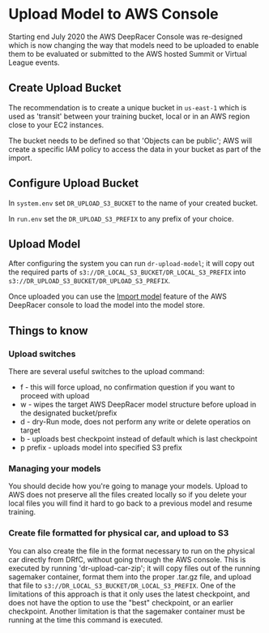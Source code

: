 # Upload Model to AWS Console

Starting end July 2020 the AWS DeepRacer Console was re-designed which is now changing the way
that models need to be uploaded to enable them to be evaluated or submitted to the AWS hosted Summit or Virtual League events.

## Create Upload Bucket

The recommendation is to create a unique bucket in `us-east-1` which is used as 'transit' between your training bucket, local or in an AWS region close to your EC2 instances.

The bucket needs to be defined so that 'Objects can be public'; AWS will create a specific IAM policy to access the data in your bucket as part of the import.

## Configure Upload Bucket

In `system.env` set `DR_UPLOAD_S3_BUCKET` to the name of your created bucket.

In `run.env` set the `DR_UPLOAD_S3_PREFIX` to any prefix of your choice.

## Upload Model

After configuring the system you can run `dr-upload-model`; it will copy out the required parts of `s3://DR_LOCAL_S3_BUCKET/DR_LOCAL_S3_PREFIX` into `s3://DR_UPLOAD_S3_BUCKET/DR_UPLOAD_S3_PREFIX`.

Once uploaded you can use the [Import model](https://console.aws.amazon.com/deepracer/home?region=us-east-1#models/importModel) feature of the AWS DeepRacer console to load the model into the model store.

## Things to know

### Upload switches
There are several useful switches to the upload command:
  * f - this will force upload, no confirmation question if you want to proceed with upload
  * w - wipes the target AWS DeepRacer model structure before upload in the designated bucket/prefix
  * d - dry-Run mode, does not perform any write or delete operatios on target
  * b - uploads best checkpoint instead of default which is last checkpoint
  * p prefix - uploads model into specified S3 prefix

### Managing your models
You should decide how you're going to manage your models. Upload to AWS does not preserve all the files created locally so if you delete your local files you will find it hard to go back to a previous model and resume training.


### Create file formatted for physical car, and upload to S3
You can also create the file in the format necessary to run on the physical car directly from DRfC, without going through the AWS console.
This is executed by running 'dr-upload-car-zip';  it will copy files out of the running sagemaker container, format them into the proper .tar.gz file, and upload that file to `s3://DR_LOCAL_S3_BUCKET/DR_LOCAL_S3_PREFIX`.    One of the limitations of this approach is that it only uses the latest checkpoint, and does not have the option to use the "best" checkpoint, or an earlier checkpoint.   Another limitation is that the sagemaker container must be running at the time this command is executed.
